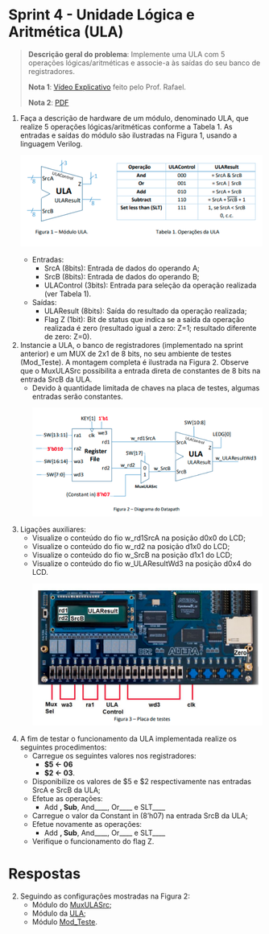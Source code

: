 # Sprint 4 - Unidade Lógica e Aritmética (ULA)

> **Descrição geral do problema**: Implemente uma ULA com 5 operações lógicas/aritméticas e associe-a às saídas do seu banco de registradores.
> 
> **Nota 1**: [Vídeo Explicativo](https://www.youtube.com/watch?v=0OlZwGGVd30) feito pelo Prof. Rafael.
> 
> **Nota 2**: [PDF](https://github.com/NibiruFT/CPU-MIPS/blob/main/Sprint%204/images/Sprint4%20-%20ULA%20-%20CPU%20MIPS.pdf)

1. Faça a descrição de hardware de um módulo, denominado ULA, que realize 5 operações lógicas/aritméticas conforme a Tabela 1. As entradas e saídas do módulo são ilustradas na Figura 1, usando a linguagem Verilog.<p align="center"><img src="https://github.com/NibiruFT/CPU-MIPS/blob/main/Sprint%204/images/Modulo_ULA.png?raw=true"></a></p>
	- Entradas: 
		- SrcA (8bits): Entrada de dados do operando A; 
		- SrcB (8bits): Entrada de dados do operando B; 
		- ULAControl (3bits): Entrada para seleção da operação realizada (ver Tabela 1). 
	- Saídas:
		- ULAResult (8bits): Saída do resultado da operação realizada; 
		- Flag Z (1bit): Bit de status que indica se a saída da operação realizada é zero (resultado igual a zero: Z=1; resultado diferente de zero: Z=0).
2. Instancie a ULA, o banco de registradores (implementado na sprint anterior) e um MUX de 2x1 de 8 bits, no seu ambiente de testes (Mod_Teste). A montagem completa é ilustrada na Figura 2. Observe que o MuxULASrc possibilita a entrada direta de constantes de 8 bits na entrada SrcB da ULA.
	- Devido à quantidade limitada de chaves na placa de testes, algumas entradas serão constantes.<p align="center"><img src="https://github.com/NibiruFT/CPU-MIPS/blob/main/Sprint%204/images/Diagrama_Datapath.png?raw=true"></a></p>
3. Ligações auxiliares: 
	- Visualize o conteúdo do fio w_rd1SrcA na posição d0x0 do LCD;
	- Visualize o conteúdo do fio w_rd2 na posição d1x0 do LCD;
	- Visualize o conteúdo do fio w_SrcB na posição d1x1 do LCD;
	- Visualize o conteúdo do fio w_ULAResultWd3 na posição d0x4 do LCD.<p align="center"><img src="https://github.com/NibiruFT/CPU-MIPS/blob/main/Sprint%204/images/Placa_Testes.png?raw=true"></a></p>
4. A fim de testar o funcionamento da ULA implementada realize os seguintes procedimentos:
	- Carregue os seguintes valores nos registradores: 
		- **$5 <- 06** 
		- **$2 <- 03**. 
	- Disponibilize os valores de $5 e $2 respectivamente nas entradas SrcA e SrcB da ULA; 
	- Efetue as operações: 
		- Add ____, Sub____, And____, Or____ e SLT____ 
	- Carregue o valor da Constant in (8’h07) na entrada SrcB da ULA; 
	- Efetue novamente as operações: 
		- Add ____, Sub____, And____, Or____ e SLT____ 
	- Verifique o funcionamento do flag Z.

# Respostas

2. Seguindo as configurações mostradas na Figura 2:
	- Módulo do [MuxULASrc](https://github.com/NibiruFT/CPU-MIPS/blob/main/Sprint%204/respostas/MuxULASrc.v);
	- Módulo da [ULA](https://github.com/NibiruFT/CPU-MIPS/blob/main/Sprint%204/respostas/ULA.v);
	- Módulo [Mod_Teste](https://github.com/NibiruFT/CPU-MIPS/blob/main/Sprint%204/respostas/Modulo_Final.v).

